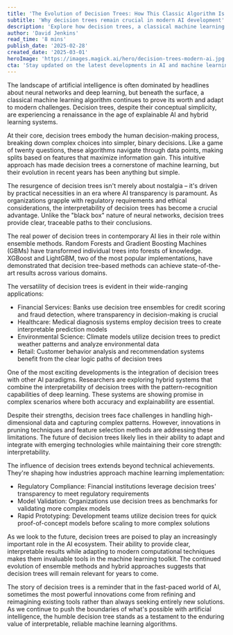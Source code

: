 ```yaml
---
title: 'The Evolution of Decision Trees: How This Classic Algorithm Is Reshaping Modern AI'
subtitle: 'Why decision trees remain crucial in modern AI development'
description: 'Explore how decision trees, a classical machine learning algorithm, are experiencing a renaissance in modern AI. Their interpretability and adaptability make them crucial for applications requiring transparency and explainability. From ensemble methods to hybrid systems, discover how this fundamental algorithm continues to shape the future of artificial intelligence.'
author: 'David Jenkins'
read_time: '8 mins'
publish_date: '2025-02-28'
created_date: '2025-03-01'
heroImage: 'https://images.magick.ai/hero/decision-trees-modern-ai.jpg'
cta: 'Stay updated on the latest developments in AI and machine learning by following us on LinkedIn. Join our community of tech enthusiasts and industry professionals!'
---
```


The landscape of artificial intelligence is often dominated by headlines about neural networks and deep learning, but beneath the surface, a classical machine learning algorithm continues to prove its worth and adapt to modern challenges. Decision trees, despite their conceptual simplicity, are experiencing a renaissance in the age of explainable AI and hybrid learning systems.

At their core, decision trees embody the human decision-making process, breaking down complex choices into simpler, binary decisions. Like a game of twenty questions, these algorithms navigate through data points, making splits based on features that maximize information gain. This intuitive approach has made decision trees a cornerstone of machine learning, but their evolution in recent years has been anything but simple.

The resurgence of decision trees isn't merely about nostalgia – it's driven by practical necessities in an era where AI transparency is paramount. As organizations grapple with regulatory requirements and ethical considerations, the interpretability of decision trees has become a crucial advantage. Unlike the "black box" nature of neural networks, decision trees provide clear, traceable paths to their conclusions.

The real power of decision trees in contemporary AI lies in their role within ensemble methods. Random Forests and Gradient Boosting Machines (GBMs) have transformed individual trees into forests of knowledge. XGBoost and LightGBM, two of the most popular implementations, have demonstrated that decision tree-based methods can achieve state-of-the-art results across various domains.

The versatility of decision trees is evident in their wide-ranging applications:

- Financial Services: Banks use decision tree ensembles for credit scoring and fraud detection, where transparency in decision-making is crucial
- Healthcare: Medical diagnosis systems employ decision trees to create interpretable prediction models
- Environmental Science: Climate models utilize decision trees to predict weather patterns and analyze environmental data
- Retail: Customer behavior analysis and recommendation systems benefit from the clear logic paths of decision trees

One of the most exciting developments is the integration of decision trees with other AI paradigms. Researchers are exploring hybrid systems that combine the interpretability of decision trees with the pattern-recognition capabilities of deep learning. These systems are showing promise in complex scenarios where both accuracy and explainability are essential.

Despite their strengths, decision trees face challenges in handling high-dimensional data and capturing complex patterns. However, innovations in pruning techniques and feature selection methods are addressing these limitations. The future of decision trees likely lies in their ability to adapt and integrate with emerging technologies while maintaining their core strength: interpretability.

The influence of decision trees extends beyond technical achievements. They're shaping how industries approach machine learning implementation:

- Regulatory Compliance: Financial institutions leverage decision trees' transparency to meet regulatory requirements
- Model Validation: Organizations use decision trees as benchmarks for validating more complex models
- Rapid Prototyping: Development teams utilize decision trees for quick proof-of-concept models before scaling to more complex solutions

As we look to the future, decision trees are poised to play an increasingly important role in the AI ecosystem. Their ability to provide clear, interpretable results while adapting to modern computational techniques makes them invaluable tools in the machine learning toolkit. The continued evolution of ensemble methods and hybrid approaches suggests that decision trees will remain relevant for years to come.

The story of decision trees is a reminder that in the fast-paced world of AI, sometimes the most powerful innovations come from refining and reimagining existing tools rather than always seeking entirely new solutions. As we continue to push the boundaries of what's possible with artificial intelligence, the humble decision tree stands as a testament to the enduring value of interpretable, reliable machine learning algorithms.